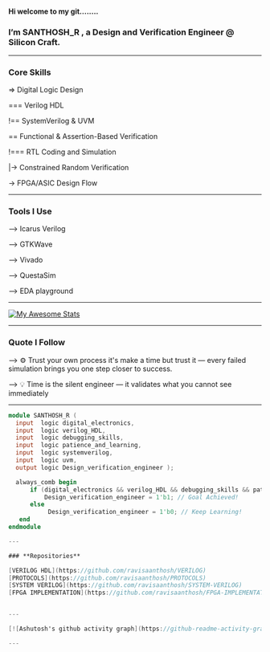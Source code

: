 #### Hi welcome to my git........
### I’m  **SANTHOSH_R** , a Design and Verification Engineer @ Silicon Craft.

  
---

### **Core Skills**

=> Digital Logic Design

=== Verilog HDL

!== SystemVerilog & UVM

== Functional & Assertion-Based Verification

!=== RTL Coding and Simulation

|-> Constrained Random Verification

-> FPGA/ASIC Design Flow
  
---

### **Tools I Use**

--> Icarus Verilog

--> GTKWave

--> Vivado

--> QuestaSim

--> EDA playground

---

 [![My Awesome Stats](https://awesome-github-stats.azurewebsites.net/user-stats/ravisaanthosh?cardType=level&theme=midnight-purple&preferLogin=false)](https://git.io/awesome-stats-card)
 
---
### **Quote I Follow**

--> ⚙️ Trust your own process it's make a time but trust it — every failed simulation brings you one step closer to success.
  
--> 💡 Time is the silent engineer — it validates what you cannot see immediately
  
  ---
  ```verilog
  module SANTHOSH_R (
    input  logic digital_electronics,
    input  logic verilog_HDL,
    input  logic debugging_skills,
    input  logic patience_and_learning,
    input  logic systemverilog,
    input  logic uvm,
    output logic Design_verification_engineer );

    always_comb begin
        if (digital_electronics && verilog_HDL && debugging_skills && patience_and_learning && systemverilog && uvm)
            Design_verification_engineer = 1'b1; // Goal Achieved!
        else
             Design_verification_engineer = 1'b0; // Keep Learning!
     end
  endmodule

---

### **Repositories**

  [VERILOG HDL](https://github.com/ravisaanthosh/VERILOG)
  [PROTOCOLS](https://github.com/ravisaanthosh/PROTOCOLS)
  [SYSTEM VERILOG](https://github.com/ravisaanthosh/SYSTEM-VERILOG)
  [FPGA IMPLEMENTATION](https://github.com/ravisaanthosh/FPGA-IMPLEMENTATION)

  
---

[![Ashutosh's github activity graph](https://github-readme-activity-graph.vercel.app/graph?username=ravisaanthosh&bg_color=0d1117&color=eff2f5&line=a31eeb&point=f4f5f6&area=true&hide_border=true)](https://github.com/ashutosh00710/github-readme-activity-graph)

---

